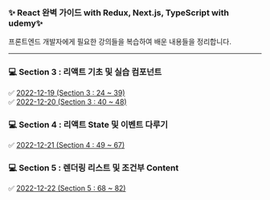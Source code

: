 ### ✨ React 완벽 가이드 with Redux, Next.js, TypeScript with udemy✨
프론트엔드 개발자에게 필요한 강의들을 복습하여 배운 내용들을 정리합니다.
<hr/>

### 💻 Section 3 : 리액트 기초 및 실습 컴포넌트
✅ <a href='https://github.com/taecongs/personal_study/tree/main/react/221219/section3'>2022-12-19 (Section 3 : 24 ~ 39)</a> <br/>
✅ <a href='https://github.com/taecongs/personal_study/tree/main/react/221220/section3'>2022-12-20 (Section 3 : 40 ~ 48)</a> <br/>

### 💻 Section 4 : 리액트 State 및 이벤트 다루기
✅ <a href='https://github.com/taecongs/personal_study/tree/main/react/221221/section4'>2022-12-21 (Section 4 : 49 ~ 67)</a> <br/>

### 💻 Section 5 : 렌더링 리스트 및 조건부 Content
✅ <a href='https://github.com/taecongs/personal_study/tree/main/react/221222/section5'>2022-12-22 (Section 5 : 68 ~ 82)</a> <br/>